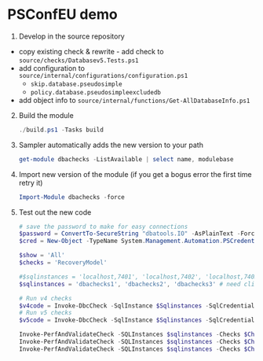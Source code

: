 # PSConfEU demo

1. Develop in the source repository
  - copy existing check & rewrite - add check to `source/checks/Databasev5.Tests.ps1`
  - add configuration to `source/internal/configurations/configuration.ps1`
    - `skip.database.pseudosimple`
    - `policy.database.pseudosimpleexcludedb`
  - add object info to `source/internal/functions/Get-AllDatabaseInfo.ps1`


2. Build the module
    ```PowerShell
    ./build.ps1 -Tasks build
    ```

3. Sampler automatically adds the new version to your path
    ```PowerShell
    get-module dbachecks -ListAvailable | select name, modulebase
    ```

4. Import new version of the module (if you get a bogus error the first time retry it)
    ```PowerShell
    Import-Module dbachecks -force
    ```

5. Test out the new code

    ```PowerShell
    # save the password to make for easy connections
    $password = ConvertTo-SecureString "dbatools.IO" -AsPlainText -Force
    $cred = New-Object -TypeName System.Management.Automation.PSCredential -ArgumentList "sqladmin", $password

    $show = 'All'
    $checks = 'RecoveryModel'

    #$sqlinstances = 'localhost,7401', 'localhost,7402', 'localhost,7403'
    $sqlinstances = 'dbachecks1', 'dbachecks2', 'dbachecks3' # need client aliases for this to work New-DbaClientAlias

    # Run v4 checks
    $v4code = Invoke-DbcCheck -SqlInstance $Sqlinstances -SqlCredential $cred -Check $Checks -legacy $true -Show $show -PassThru
    # Run v5 checks
    $v5code = Invoke-DbcCheck -SqlInstance $Sqlinstances -SqlCredential $cred -Check $Checks -legacy $false -Show $show -PassThru -Verbose

    Invoke-PerfAndValidateCheck -SQLInstances $sqlinstances -Checks $Checks
    Invoke-PerfAndValidateCheck -SQLInstances $sqlinstances -Checks $Checks -PerfDetail
    Invoke-PerfAndValidateCheck -SQLInstances $sqlinstances -Checks $Checks -showTestResults
    ```

